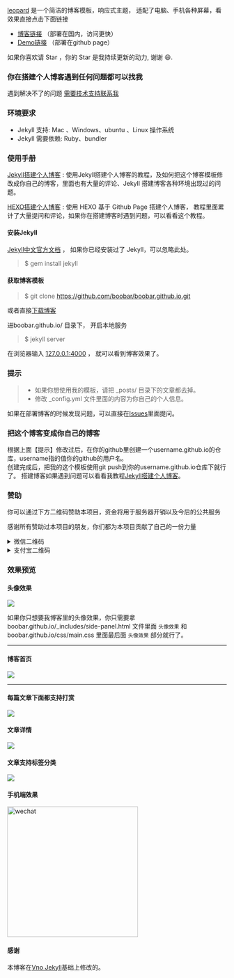 
[leopard](http://boobar.cn) 是一个简洁的博客模板，响应式主题， 适配了电脑、手机各种屏幕，看效果直接点击下面链接
 
 * [博客链接](http://boobar.cn) （部署在国内，访问更快）         
 * [Demo链接](http://boobar.github.io/) （部署在github page）         

如果你喜欢请 Star ，你的 Star 是我持续更新的动力, 谢谢 😄.
 
### 你在搭建个人博客遇到任何问题都可以找我

遇到解决不了的问题 [需要技术支持联系我](http://boobar.cn/support/)


### 环境要求

* Jekyll 支持: Mac 、Windows、ubuntu 、Linux 操作系统                     
* Jekyll 需要依赖: Ruby、bundler

### 使用手册

[Jekyll搭建个人博客](http://boobar.cn/2016/10/jekyll_tutorials1/)  :  使用Jekyll搭建个人博客的教程，及如何把这个博客模板修改成你自己的博客，里面也有大量的评论、Jekyll 搭建博客各种环境出现过的问题。

[HEXO搭建个人博客](http://boobar.cn/2015/08/HEXO%E6%90%AD%E5%BB%BA%E4%B8%AA%E4%BA%BA%E5%8D%9A%E5%AE%A2/) : 使用 HEXO 基于 Github Page 搭建个人博客， 教程里面累计了大量提问和评论，如果你在搭建博客时遇到问题，可以看看这个教程。 


#### 安装Jekyll

[Jekyll中文官方文档](http://jekyll.bootcss.com/) ， 如果你已经安装过了 Jekyll，可以忽略此处。

> $ gem install jekyll

#### 获取博客模板

> $ git clone https://github.com/boobar/boobar.github.io.git

或者直接[下载博客](https://github.com/boobar/boobar.github.io/archive/master.zip)   

进boobar.github.io/ 目录下， 开启本地服务 

> $ jekyll server

在浏览器输入 [127.0.0.1:4000](127.0.0.1:4000) ， 就可以看到博客效果了。


### 提示

>* 如果你想使用我的模板，请把 _posts/ 目录下的文章都去掉。
>* 修改 _config.yml 文件里面的内容为你自己的个人信息。

如果在部署博客的时候发现问题，可以直接在[Issues](https://github.com/boobar/boobar.github.io/issues)里面提问。        


### 把这个博客变成你自己的博客

根据上面【提示】修改过后，在你的github里创建一个username.github.io的仓库，username指的值你的github的用户名。      
创建完成后，把我的这个模板使用git push到你的username.github.io仓库下就行了。
搭建博客如果遇到问题可以看看我教程[Jekyll搭建个人博客](http://boobar.cn/2016/10/jekyll_tutorials1/)。


### 赞助

你可以通过下方二维码赞助本项目，资金将用于服务器开销以及今后的公共服务

感谢所有赞助过本项目的朋友，你们都为本项目贡献了自己的一份力量

<details>

<summary>微信二维码</summary>
<img width="300" src="http://boobar.github.io/images/payimg/weipayimg.jpg" alt="wechat">
</details>

<details>

<summary>支付宝二维码</summary>
<img width="300" src="http://boobar.github.io/images/payimg/alipayim.jpg" alt="alipay">
</details>


### 效果预览

#### 头像效果

![](http://boobar.github.io/images/readme/icon.gif)

如果你只想要我博客里的头像效果，你只需要拿 boobar.github.io/_includes/side-panel.html 文件里面 `头像效果` 和 boobar.github.io/css/main.css 里面最后面 `头像效果` 部分就行了。


***

#### 博客首页   

![](http://boobar.github.io//images/readme/img4.png)   

***  

#### 每篇文章下面都支持打赏   

![](http://boobar.github.io/images/readme/img3.png)

#### 文章详情   

![](http://boobar.github.io/images/readme/img1.png)


#### 文章支持标签分类 

![](http://boobar.github.io/images/readme/img2.png)

#### 手机端效果

<img width="300" src="http://boobar.github.io/images/readme/img5.png" alt="wechat">

#### 感谢   

本博客在[Vno Jekyll](https://github.com/onevcat/vno-jekyll)基础上修改的。  